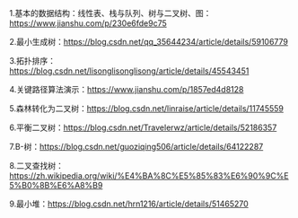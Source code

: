 1.基本的数据结构：线性表、栈与队列、树与二叉树、图：https://www.jianshu.com/p/230e6fde9c75

2.最小生成树：https://blog.csdn.net/qq_35644234/article/details/59106779

3.拓扑排序：https://blog.csdn.net/lisonglisonglisong/article/details/45543451

4.关键路径算法演示：https://www.jianshu.com/p/1857ed4d8128

5.森林转化为二叉树：https://blog.csdn.net/linraise/article/details/11745559

6.平衡二叉树：https://blog.csdn.net/Travelerwz/article/details/52186357

7.B-树：https://blog.csdn.net/guoziqing506/article/details/64122287

8.二叉查找树：https://zh.wikipedia.org/wiki/%E4%BA%8C%E5%85%83%E6%90%9C%E5%B0%8B%E6%A8%B9

9.最小堆：https://blog.csdn.net/hrn1216/article/details/51465270